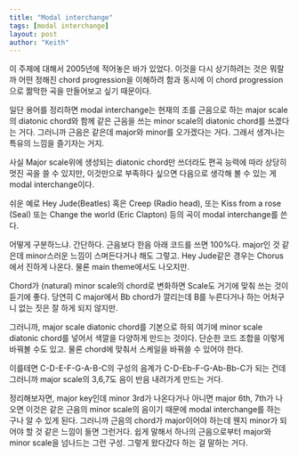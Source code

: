 ```yaml
---
title: "Modal interchange"
tags: [modal interchange]
layout: post
author: "Keith"
---
```


이 주제에 대해서 2005년에 적어놓은 바가 있었다. 이것을 다시 상기하려는 것은 뭐랄까 어떤 정해진 chord progression을 이해하려 함과 동시에 이 chord progression으로 짦막한 곡을 만들어보고 싶기 때문이다.

일단 용어를 정리하면 modal interchange는 현재의 조를 근음으로 하는 major scale의 diatonic chord와 함께 같은 근음을 쓰는 minor scale의 diatonic chord를 쓰겠다는 거다. 그러니까 근음은 같은데 major와 minor를 오가겠다는 거다. 그래서 생겨나는 특유의 느낌을 즐기자는 거지.

사실 Major scale위에 생성되는 diatonic chord만 쓰더라도 편곡 능력에 따라 상당히 멋진 곡을 쓸 수 있지만, 이것만으로 부족하다 싶으면 다음으로 생각해 볼 수 있는 게 modal interchange이다. 

쉬운 예로 Hey Jude(Beatles) 혹은 Creep (Radio head), 또는 Kiss from a rose (Seal) 또는 Change the world (Eric Clapton) 등의 곡이 modal interchange를 쓴다.

어떻게 구분하느냐. 간단하다. 근음보다 한음 아래 코드를 쓰면 100%다. major인 것 같은데 minor스러운 느낌이 스며든다거나 해도 그렇고. Hey Jude같은 경우는 Chorus에서 진하게 나온다. 물론 main theme에서도 나오지만. 

Chord가 (natural) minor scale의 chord로 변화하면 Scale도 거기에 맞춰 쓰는 것이 듣기에 좋다. 당연히 C major에서 Bb chord가 깔리는데 B를 누른다거나 하는 어처구니 없는 짓은 잘 하게 되지 않지만.

그러니까, major scale diatonic chord를 기본으로 하되 여기에 minor scale diatonic chord를 넣어서 색깔을 다양하게 만드는 것이다. 단순한 코드 조합을 이렇게 바꿔볼 수도 있고. 물론 chord에 맞춰서 스케일을 바꿔쓸 수 있어야 한다. 

이를테면 C-D-E-F-G-A-B-C의 구성의 음계가 C-D-Eb-F-G-Ab-Bb-C가 되는 건데 그러니까 major scale의 3,6,7도 음이 반음 내려가게 만드는 거다. 

정리해보자면, major key인데 minor 3rd가 나온다거나 아니면 major 6th, 7th가 나오면 이것은 같은 근음의 minor scale의 음이기 때문에 modal interchange를 하는 구나 알 수 있게 된다. 그러니까 근음의 chord가 major이어야 하는데 웬지 minor가 되어야 할 것 같은 느낌이 들면 그런거다. 쉽게 말해서 하나의 근음으로부터 major와 minor scale을 넘나드는 그런 구성. 그렇게 왔다갔다 하는 걸 말하는 거다.